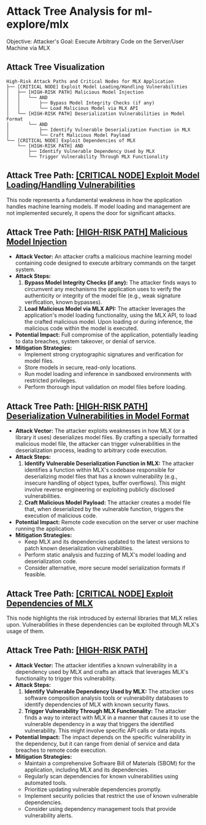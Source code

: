 # Attack Tree Analysis for ml-explore/mlx

Objective: Attacker's Goal: Execute Arbitrary Code on the Server/User Machine via MLX

## Attack Tree Visualization

```
High-Risk Attack Paths and Critical Nodes for MLX Application
├── [CRITICAL NODE] Exploit Model Loading/Handling Vulnerabilities
│   ├── [HIGH-RISK PATH] Malicious Model Injection
│   │   └── AND
│   │       ├── Bypass Model Integrity Checks (if any)
│   │       └── Load Malicious Model via MLX API
│   └── [HIGH-RISK PATH] Deserialization Vulnerabilities in Model Format
│       └── AND
│           ├── Identify Vulnerable Deserialization Function in MLX
│           └── Craft Malicious Model Payload
└── [CRITICAL NODE] Exploit Dependencies of MLX
    └── [HIGH-RISK PATH] AND
        ├── Identify Vulnerable Dependency Used by MLX
        └── Trigger Vulnerability Through MLX Functionality
```


## Attack Tree Path: [[CRITICAL NODE] Exploit Model Loading/Handling Vulnerabilities](./attack_tree_paths/_critical_node__exploit_model_loadinghandling_vulnerabilities.md)

This node represents a fundamental weakness in how the application handles machine learning models. If model loading and management are not implemented securely, it opens the door for significant attacks.

## Attack Tree Path: [[HIGH-RISK PATH] Malicious Model Injection](./attack_tree_paths/_high-risk_path__malicious_model_injection.md)

*   **Attack Vector:** An attacker crafts a malicious machine learning model containing code designed to execute arbitrary commands on the target system.
*   **Attack Steps:**
    1. **Bypass Model Integrity Checks (if any):** The attacker finds ways to circumvent any mechanisms the application uses to verify the authenticity or integrity of the model file (e.g., weak signature verification, known bypasses).
    2. **Load Malicious Model via MLX API:** The attacker leverages the application's model loading functionality, using the MLX API, to load the crafted malicious model. Upon loading or during inference, the malicious code within the model is executed.
*   **Potential Impact:** Full compromise of the application, potentially leading to data breaches, system takeover, or denial of service.
*   **Mitigation Strategies:**
    *   Implement strong cryptographic signatures and verification for model files.
    *   Store models in secure, read-only locations.
    *   Run model loading and inference in sandboxed environments with restricted privileges.
    *   Perform thorough input validation on model files before loading.

## Attack Tree Path: [[HIGH-RISK PATH] Deserialization Vulnerabilities in Model Format](./attack_tree_paths/_high-risk_path__deserialization_vulnerabilities_in_model_format.md)

*   **Attack Vector:** The attacker exploits weaknesses in how MLX (or a library it uses) deserializes model files. By crafting a specially formatted malicious model file, the attacker can trigger vulnerabilities in the deserialization process, leading to arbitrary code execution.
*   **Attack Steps:**
    1. **Identify Vulnerable Deserialization Function in MLX:** The attacker identifies a function within MLX's codebase responsible for deserializing model files that has a known vulnerability (e.g., insecure handling of object types, buffer overflows). This might involve reverse engineering or exploiting publicly disclosed vulnerabilities.
    2. **Craft Malicious Model Payload:** The attacker creates a model file that, when deserialized by the vulnerable function, triggers the execution of malicious code.
*   **Potential Impact:** Remote code execution on the server or user machine running the application.
*   **Mitigation Strategies:**
    *   Keep MLX and its dependencies updated to the latest versions to patch known deserialization vulnerabilities.
    *   Perform static analysis and fuzzing of MLX's model loading and deserialization code.
    *   Consider alternative, more secure model serialization formats if feasible.

## Attack Tree Path: [[CRITICAL NODE] Exploit Dependencies of MLX](./attack_tree_paths/_critical_node__exploit_dependencies_of_mlx.md)

This node highlights the risk introduced by external libraries that MLX relies upon. Vulnerabilities in these dependencies can be exploited through MLX's usage of them.

## Attack Tree Path: [[HIGH-RISK PATH]](./attack_tree_paths/_high-risk_path_.md)

*   **Attack Vector:** The attacker identifies a known vulnerability in a dependency used by MLX and crafts an attack that leverages MLX's functionality to trigger this vulnerability.
*   **Attack Steps:**
    1. **Identify Vulnerable Dependency Used by MLX:** The attacker uses software composition analysis tools or vulnerability databases to identify dependencies of MLX with known security flaws.
    2. **Trigger Vulnerability Through MLX Functionality:** The attacker finds a way to interact with MLX in a manner that causes it to use the vulnerable dependency in a way that triggers the identified vulnerability. This might involve specific API calls or data inputs.
*   **Potential Impact:** The impact depends on the specific vulnerability in the dependency, but it can range from denial of service and data breaches to remote code execution.
*   **Mitigation Strategies:**
    *   Maintain a comprehensive Software Bill of Materials (SBOM) for the application, including MLX and its dependencies.
    *   Regularly scan dependencies for known vulnerabilities using automated tools.
    *   Prioritize updating vulnerable dependencies promptly.
    *   Implement security policies that restrict the use of known vulnerable dependencies.
    *   Consider using dependency management tools that provide vulnerability alerts.

